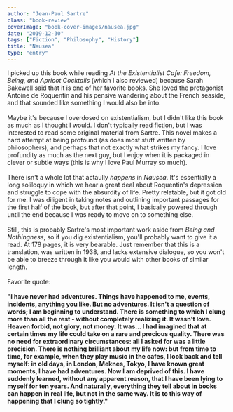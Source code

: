 ```yaml
---
author: "Jean-Paul Sartre"
class: "book-review"
coverImage: "book-cover-images/nausea.jpg"
date: "2019-12-30"
tags: ["Fiction", "Philosophy", "History"]
title: "Nausea"
type: "entry"
---
```


I picked up this book while reading <em>At the Existentialist Cafe: Freedom, Being, and Apricot Cocktails</em> (which I also reviewed) because Sarah Bakewell said that it is one of her favorite books. She loved the protagonist Antoine de Roquentin and his pensive wandering about the French seaside, and that sounded like something I would also be into.
<br />
<br />
Maybe it's because I overdosed on existentialism, but I didn't like this book as much as I thought I would. I don't typically read fiction, but I was interested to read some original material from Sartre. This novel makes a hard attempt at being profound (as does most stuff written by philosophers), and perhaps that not exactly what strikes my fancy. I love profundity as much as the next guy, but I enjoy when it is packaged in clever or subtle ways (this is why I love Paul Murray so much).
<br />
<br />
There isn't a whole lot that actaully <em>happens</em> in <em>Nausea</em>. It's essentially a long soliloquy in which we hear a great deal about Roquentin's depression and struggle to cope with the absurdity of life. Pretty relatable, but it got old for me. I was diligent in taking notes and outlining important passages for the first half of the book, but after that point, I basically powered through until the end because I was ready to move on to something else.
<br />
<br />
Still, this is probably Sartre's most important work aside from <em>Being and Nothingness</em>, so if you dig existentialism, you'll probably want to give it a read. At 178 pages, it is very bearable. Just remember that this is a translation, was written in 1938, and lacks extensive dialogue, so you won't be able to breeze through it like you would with other books of similar length.
<br />
<br />
Favorite quote:
<br />
<br />
<b>"I have never had adventures. Things have happened to me, events, incidents, anything you like. But no adventures. It isn't a question of words; I am beginning to understand. There is something to which I clung more than all the rest - without completely realizing it. It wasn't love. Heaven forbid, not glory, not money. It was... I had imagined that at certain times my life could take on a rare and precious quality. There was no need for extraordinary circumstances: all I asked for was a little precision. There is nothing brilliant about my life now: but from time to time, for example, when they play music in the cafes, I look back and tell myself: in old days, in London, Meknes, Tokyo, I have known great moments, I have had adventures. Now I am deprived of this. I have suddenly learned, without any apparent reason, that I have been lying to myself for ten years. And naturally, everything they tell about in books can happen in real life, but not in the same way. It is to this way of happening that I clung so tightly."</b>

